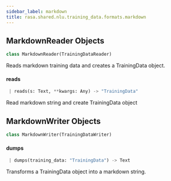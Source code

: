 ```yaml
---
sidebar_label: markdown
title: rasa.shared.nlu.training_data.formats.markdown
---
```


## MarkdownReader Objects

```python
class MarkdownReader(TrainingDataReader)
```

Reads markdown training data and creates a TrainingData object.

#### reads

```python
 | reads(s: Text, **kwargs: Any) -> "TrainingData"
```

Read markdown string and create TrainingData object

## MarkdownWriter Objects

```python
class MarkdownWriter(TrainingDataWriter)
```

#### dumps

```python
 | dumps(training_data: "TrainingData") -> Text
```

Transforms a TrainingData object into a markdown string.

